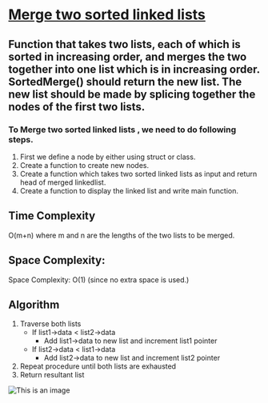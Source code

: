 #  [Merge two sorted linked lists](https://github.com/nirUpma52/LearnCPP/blob/main/L-LinkedList/Merge%20two%20sorted%20linked%20lists)
## Function that takes two lists, each of which is sorted in increasing order, and merges the two together into one list which is in increasing order. SortedMerge() should return the new list. The new list should be made by splicing together the nodes of the first two lists.

### To Merge two sorted linked lists , we need to do following steps.
1. First we define a node by either using struct or class.
2. Create a function to create new nodes.
3. Create a function which takes two sorted linked lists as input and return head of merged linkedlist.
4. Create a function to display the linked list and write main function.

## Time Complexity
O(m+n) where m and n are the lengths of the two lists to be merged.

## Space Complexity:  
Space Complexity: O(1) (since no extra space is used.)

## Algorithm

1. Traverse both lists
   -  If list1->data < list2->data
      *  Add list1->data to new list and increment list1 pointer
    - If list2->data < list1->data
      *  Add list2->data to new list and increment list2 pointer
2. Repeat procedure until both lists are exhausted
3. Return resultant list


![This is an image](https://media.geeksforgeeks.org/wp-content/cdn-uploads/20220303143032/Merge-Two-Sorted-LinkedLists1.jpg)

